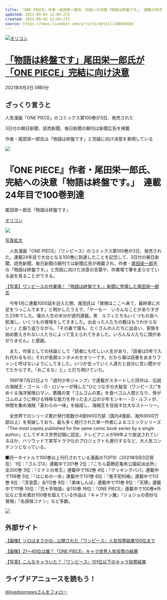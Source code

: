 ```yaml
---
title: 『ONE PIECE』作者・尾田栄一郎氏、完結への決意「物語は終盤です。」　連載24年目で100巻到達
updated: 2021-09-03 12:09:27Z
created: 2021-09-03 12:09:27Z
source: https://news.livedoor.com/article/detail/20804820/
---
```


[![](https://image.news.livedoor.com/newsimage/stf/8/d/8d990_760_2205575_20210902_212025_size640wh_6661-cs.jpg?v=20210903073006)オリコン](https://news.livedoor.com/article/image_detail/20804820/?img_id=30479746)

# [「物語は終盤です」尾田栄一郎氏が「ONE PIECE」完結に向け決意](https://news.livedoor.com/article/detail/20804820/)

2021年9月3日 0時0分

## ざっくり言うと

人気漫画「ONE PIECE」のコミックス第100巻が3日、発売された

3日付の朝日新聞、読売新聞、毎日新聞の朝刊は新聞広告を掲載

作者・尾田栄一郎氏は「物語は終盤です」と完結に向け決意を表明している

 ![](https://image.news.livedoor.com/newsimage/stf/8/d/8d990_760_2205575_20210902_212025_size640wh_6661-cm.jpg?v=20210903073006)

# 『ONE PIECE』作者・尾田栄一郎氏、完結への決意「物語は終盤です。」　連載24年目で100巻到達

尾田栄一郎氏「物語は終盤です」

[オリコン](https://news.livedoor.com/category/vender/oriconstyle/)

 [![](https://image.news.livedoor.com/newsimage/stf/8/d/8d990_760_2205575_20210902_212025_size640wh_6661-m.jpg)](https://news.livedoor.com/article/image_detail/20804820/?img_id=30479746)

[写真拡大](https://news.livedoor.com/article/image_detail/20804820/?img_id=30479746)

　人気漫画『ONE PIECE』（ワンピース）のコミックス第100巻が3日、発売された。連載24年目で大台となる100巻に到達したことを記念して、3日付の朝日新聞、読売新聞、毎日新聞の朝刊では新聞広告が掲載され、作者・[尾田栄一郎](https://news.livedoor.com/topics/keyword/23148/)氏の「物語は終盤です。」と完結に向けた決意の言葉や、作業場で筆を走らせている姿を見ることができる。

[【写真】ワンピースの作業場！「物語は終盤です。」新聞に登場した尾田栄一郎氏](http://www.oricon.co.jp/news/2205575/photo/2/?anc=205)

　今年1月に連載1000話を迎えた際、尾田氏は「冒険はここへ来て、最終章に片足をつっこんでます」と明かしたうえで、「やーもー　いろんなことがありすぎた23年でした。僕の人生の半分が週刊連載。笑　ルフィたちもいくつもの島へ航海し、いくつもの冒険をしてきました。出会った人たちの数はもうわからない！」と振り返りながら、「その裏で僕も、たくさんの人たちに出会い、家族を始め数えきれない人たちによって支えられてきました。いろんな人たちに頭があがりません」と感謝。

　また、作家としての持論として「読者にも忙しい人生があり、『読者は5年で入れ代わるもの』それが長期エンタメのセオリーです。だから僕は読者をあまりファンと呼ばないようにしてました。いつか去っていく人達だと自分に言い聞かせてたからです。『おごるな』と」と打ち明けていた。

　1997年7月22日より『週刊少年ジャンプ』で連載がスタートした同作は、伝説の海賊王・ゴール・D・ロジャーが残した“ひとつなぎの大秘宝（ワンピース）”をめぐる海洋冒険ロマン。悪魔の実「ゴムゴムの実」を食べゴム人間となり、体がゴムのように伸びる特殊な能力を持った主人公の少年モンキー・D・ルフィが、仲間を集め海賊「麦わらの一味」を結成し、海賊王を目指す壮大なストーリー。

　全世界でのシリーズ累計発行部数が4億9000万部（国内4億部、海外9000万部以上）を突破しており、最も多く発行された単一作者によるコミックシリーズ「The most copies published for the same comic book series by a single author」としてギネス世界記録に認定。テレビアニメが99年より放送されているほか、ハリウッドで実写ドラマ化のプロジェクトも進行するなど、大人気コンテンツとなっている。

■同一タイトルで100巻以上刊行されている漫画のTOP10（2021年9月3日現在）
1位：『ゴルゴ13』連載中で201巻
2位：『こちら葛飾区亀有公園前派出所』全200巻
3位：『ミナミの帝王』連載中で162巻
4位：『クッキングパパ』連載中で158巻
5位：『はじめの一歩』連載中で131巻
6位：『鬼平犯科帳』連載中で112巻
6位：『浮浪雲』全112巻
8位：『美味しんぼ』連載中で111巻
8位：『天牌』連載中で111巻
10位：『弐十手物語』全110巻
16位：『ONE PIECE』連載中で100巻※外伝など含め累計100巻を超えている作品は『キャプテン翼』『ジョジョの奇妙な冒険』『名探偵コナン』など多数。

 [![](https://image.news.livedoor.com/newsimage/vender/oriconstyle.png)](http://www.oricon.co.jp/)

## 外部サイト

[【画像】ゾロはまさかの…公開された『ワンピース』人気投票結果100位まで](http://www.oricon.co.jp/news/2192510/photo/2/?anc=205)

[【画像】21〜40位は誰？「ONE PIECE」キャラ世界人気投票の結果](http://www.oricon.co.jp/news/2192461/photo/1/?anc=205)

[【写真】こんなキャラいた？『ワンピース』101位以下のキャラ投票結果](http://www.oricon.co.jp/news/2192461/embed/photo/?anc=205)

## ライブドアニュースを読もう！

 [@livedoornewsさんをフォロー](https://twitter.com/livedoornews)